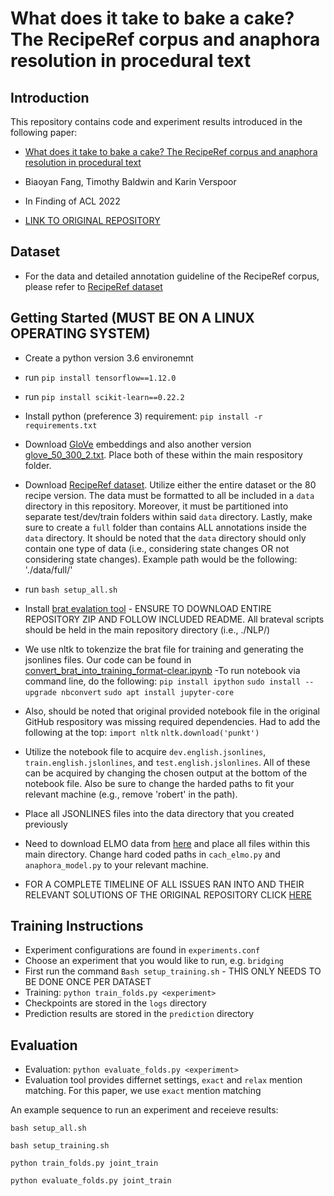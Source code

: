 # What does it take to bake a cake? The RecipeRef corpus and anaphora resolution in procedural text

## Introduction 

This repository contains code and experiment results introduced in the following paper:

- [What does it take to bake a cake? The RecipeRef corpus and anaphora resolution in procedural text](https://aclanthology.org/2022.findings-acl.275/)

- Biaoyan Fang, Timothy Baldwin and Karin Verspoor

- In Finding of ACL 2022

- [LINK TO ORIGINAL REPOSITORY](https://github.com/biaoyanf/RecipeRef)

## Dataset

- For the data and detailed annotation guideline of the RecipeRef corpus, please refer to [RecipeRef dataset](https://data.mendeley.com/datasets/rcyskfvdv7/1)

## Getting Started (MUST BE ON A LINUX OPERATING SYSTEM)
- Create a python version 3.6 environemnt
- run `pip install tensorflow==1.12.0`
- run `pip install scikit-learn==0.22.2`
- Install python (preference 3) requirement: `pip install -r requirements.txt`
- Download [GloVe](https://nlp.stanford.edu/projects/glove/) embeddings and also another version [glove_50_300_2.txt](https://drive.google.com/file/d/1fkifqZzdzsOEo0DXMzCFjiNXqsKG_cHi). Place both of these within the main respository folder.
- Download [RecipeRef dataset](https://data.mendeley.com/datasets/rcyskfvdv7/1). Utilize either the entire dataset or the 80 recipe version. The data must be formatted to all be included in a `data` directory in this repository. Moreover, it must be partitioned into separate test/dev/train folders within said `data` directory. Lastly, make sure to create a `full` folder than contains ALL annotations inside the `data` directory. It should be noted that the `data` directory should only contain one type of data (i.e., considering state changes OR not considering state changes). Example path would be the following: './data/full/'
- run `bash setup_all.sh`
- Install [brat evalation tool](https://bitbucket.org/nicta_biomed/brateval/downloads/) - ENSURE TO DOWNLOAD ENTIRE REPOSITORY ZIP AND FOLLOW INCLUDED README. All brateval scripts should be held in the main repository directory (i.e., ./NLP/)
- We use nltk to tokenzize the brat file for training and generating the jsonlines files. Our code can be found in [convert_brat_into_training_format-clear.ipynb](https://github.com/biaoyanf/RecipeRef/blob/main/convert_brat_into_training_format-clear.ipynb)
-To run notebook via command line, do the following:
  `pip install ipython`
  `sudo install --upgrade nbconvert`
  `sudo apt install jupyter-core`
- Also, should be noted that original provided notebook file in the original GitHub respository was missing required dependencies. Had to add the following at the top:
  `import nltk`
  `nltk.download('punkt')`
- Utilize the notebook file to acquire `dev.english.jsonlines`, `train.english.jslonlines`, and `test.english.jslonlines`. All of these can be acquired by changing the chosen output at the bottom of the notebook file. Also be sure to change the harded paths to fit your relevant machine (e.g., remove 'robert' in the path).
- Place all JSONLINES files into the data directory that you created previously
- Need to download ELMO data from [here](https://tfhub.dev/google/elmo/3) and place all files within this main directory. Change hard coded paths in `cach_elmo.py` and `anaphora_model.py` to your relevant machine.

- FOR A COMPLETE TIMELINE OF ALL ISSUES RAN INTO AND THEIR RELEVANT SOLUTIONS OF THE ORIGINAL REPOSITORY CLICK [HERE](https://docs.google.com/document/d/1jzPgeGH5G2O5fWHEdDr2PBEdsJW0TXDoR6a8NdV92Jw/edit?usp=sharing)

## Training Instructions
- Experiment configurations are found in `experiments.conf`
- Choose an experiment that you would like to run, e.g. `bridging`
- First run the command `Bash setup_training.sh` - THIS ONLY NEEDS TO BE DONE ONCE PER DATASET
- Training: `python train_folds.py <experiment>`
- Checkpoints are stored in the `logs` directory
- Prediction results are stored in the `prediction` directory


## Evaluation
- Evaluation: `python evaluate_folds.py <experiment>`
- Evaluation tool provides differnet settings, `exact` and `relax` mention matching. For this paper, we use `exact` mention matching

An example sequence to run an experiment and receieve results:

  `bash setup_all.sh`
  
  `bash setup_training.sh`
  
  `python train_folds.py joint_train`
  
  `python evaluate_folds.py joint_train`
